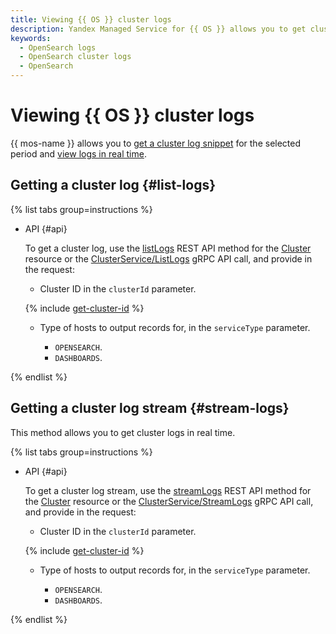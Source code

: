 ```yaml
---
title: Viewing {{ OS }} cluster logs
description: Yandex Managed Service for {{ OS }} allows you to get cluster logs for viewing and analyzing.
keywords:
  - OpenSearch logs
  - OpenSearch cluster logs
  - OpenSearch
---
```


# Viewing {{ OS }} cluster logs

{{ mos-name }} allows you to [get a cluster log snippet](#list-logs) for the selected period and [view logs in real time](#stream-logs).

## Getting a cluster log {#list-logs}

{% list tabs group=instructions %}

- API {#api}

   To get a cluster log, use the [listLogs](../api-ref/Cluster/listLogs.md) REST API method for the [Cluster](../api-ref/Cluster/index.md) resource or the [ClusterService/ListLogs](../api-ref/grpc/Cluster/listLogs.md) gRPC API call, and provide in the request:

   * Cluster ID in the `clusterId` parameter.

   {% include [get-cluster-id](../../_includes/managed-opensearch/get-cluster-id.md) %}

   * Type of hosts to output records for, in the `serviceType` parameter.

      * `OPENSEARCH`.
      * `DASHBOARDS`.

{% endlist %}

## Getting a cluster log stream {#stream-logs}

This method allows you to get cluster logs in real time.

{% list tabs group=instructions %}

- API {#api}

   To get a cluster log stream, use the [streamLogs](../api-ref/Cluster/streamLogs.md) REST API method for the [Cluster](../api-ref/Cluster/index.md) resource or the [ClusterService/StreamLogs](../api-ref/grpc/Cluster/streamLogs.md) gRPC API call, and provide in the request:

   * Cluster ID in the `clusterId` parameter.

   {% include [get-cluster-id](../../_includes/managed-opensearch/get-cluster-id.md) %}

   * Type of hosts to output records for, in the `serviceType` parameter.

      * `OPENSEARCH`.
      * `DASHBOARDS`.

{% endlist %}
